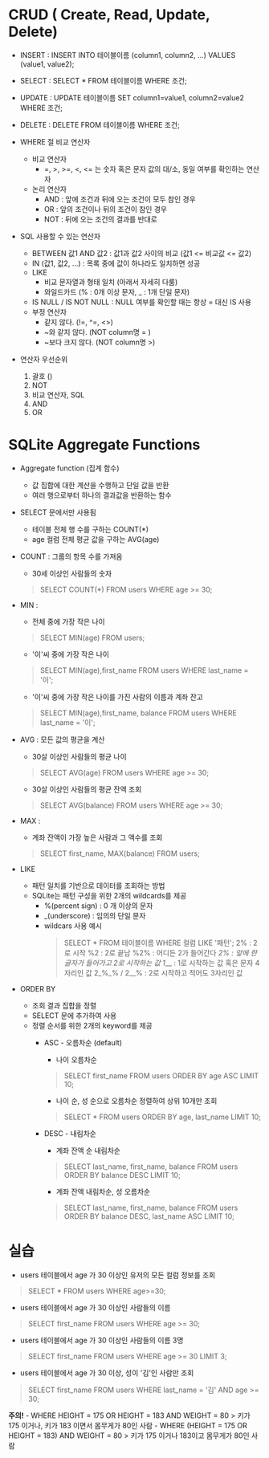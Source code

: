 # CRUD ( Create, Read, Update, Delete)
  - INSERT : INSERT INTO 테이블이름 (column1, column2, ...) VALUES (value1, value2);
  - SELECT : SELECT * FROM 테이블이름 WHERE 조건;
  - UPDATE : UPDATE 테이블이름 SET column1=value1, column2=value2 WHERE 조건;
  - DELETE : DELETE FROM 테이블이름 WHERE 조건;
  - WHERE 절 비교 연산자
    - 비교 연산자
      - =, >, >=, <, <= 는 숫자 혹은 문자 값의  대/소, 동일 여부를 확인하는 연산자
    - 논리 연산자
      - AND : 앞에 조건과 뒤에 오는 조건이 모두 참인 경우
      - OR : 앞의 조건이나 뒤의 조건이 참인 경우
      - NOT : 뒤에 오는 조건의 결과를 반대로
  - SQL 사용할 수 있는 연산자
    - BETWEEN 값1 AND 값2 : 값1과 값2 사이의 비교 (값1 <= 비교값 <= 값2)
    - IN (값1, 값2, ...) : 목록 중에 값이 하나라도 일치하면 성공
    - LIKE 
      - 비교 문자열과 형태 일치 (아래서 자세히 다룸)
      - 와일드카드 (% : 0개 이상 문자, _ : 1개 단일 문자)
    - IS NULL / IS NOT NULL : NULL 여부를 확인할 때는 항상 = 대신 IS 사용
    - 부정 연산자
      - 같지 않다. (!=, ^=, <>)
      - ~와 같지 않다. (NOT column명 = )
      - ~보다 크지 않다. (NOT column명 >)

  - 연산자 우선순위
    1. 괄호 ()
    2. NOT
    3. 비교 연산자, SQL
    4. AND
    5. OR

# SQLite Aggregate Functions
  - Aggregate function (집계 함수)
    - 값 집합에 대한 계산을 수행하고 단일 값을 반환
    - 여러 행으로부터 하나의 결과값을 반환하는 함수
  - SELECT 문에서만 사용됨
    - 테이블 전체 행 수를 구하는 COUNT(*)
    - age 컬럼 전체 평균 값을 구하는 AVG(age)

  - COUNT : 그룹의 항목 수를 가져옴
    - 30세 이상인 사람들의 숫자
    > SELECT COUNT(*) FROM users WHERE age >= 30;

  - MIN : 
    - 전체 중에 가장 작은 나이
    > SELECT MIN(age) FROM users;
    - '이'씨 중에 가장 작은 나이
    > SELECT MIN(age),first_name FROM users WHERE last_name = '이';
    - '이'씨 중에 가장 작은 나이를 가진 사람의 이름과 계좌 잔고
    > SELECT MIN(age),first_name, balance FROM users WHERE last_name = '이';

  - AVG : 모든 값의 평균을 계산
    - 30살 이상인 사람들의 평균 나이
    > SELECT AVG(age) FROM users WHERE age >= 30;
    - 30살 이상인 사람들의 평균 잔액 조회
    > SELECT AVG(balance) FROM users WHERE age >= 30;

  - MAX : 
    - 계좌 잔액이 가장 높은 사람과 그 액수를 조회
    > SELECT first_name, MAX(balance) FROM users;
  - LIKE 
    - 패턴 일치를 기반으로 데이터를 조회하는 방법
    - SQLite는 패턴 구성을 위한 2개의 wildcards를 제공
      - %(percent sign) : 0 개 이상의 문자
      - _(underscore) : 임의의 단일 문자
      - wildcars 사용 예시
        > SELECT * FROM 테이블이름 WHERE 컬럼 LIKE '패턴';
        > 2% : 2로 시작
        > %2 : 2로 끝남
        > %2% : 어디든 2가 들어간다
        > _2% : 앞에 한글자가 들어가고 2로 시작하는 값
        > 1___ : 1로 시작하는 값 혹은 문자 4자리인 값
        > 2_%_% / 2__% : 2로 시작하고 적어도 3자리인 값
  - ORDER BY
    - 조회 결과 집합을 정렬
    - SELECT 문에 추가하여 사용
    - 정렬 순서를 위한 2개의 keyword를 제공
      - ASC - 오름차순 (default)
        - 나이 오름차순
        > SELECT first_name FROM users ORDER BY age ASC LIMIT 10;
        - 나이 순, 성 순으로 오름차순 정렬하여 상위 10개만 조회
        > SELECT * FROM users ORDER BY age, last_name LIMIT 10;

      - DESC - 내림차순
        - 계좌 잔액 순 내림차순
        > SELECT last_name, first_name, balance FROM users ORDER BY balance DESC LIMIT 10;
        - 계좌 잔액 내림차순, 성 오름차순
        > SELECT last_name, first_name, balance FROM users ORDER BY
        balance DESC, last_name ASC LIMIT 10; 
# **실습**
  - users 테이블에서 age 가 30 이상인 유저의 모든 컬럼 정보를 조회
  > SELECT * FROM users WHERE age>=30;

  - users 테이블에서 age 가 30 이상인 사람들의 이름
  > SELECT first_name FROM users WHERE age >= 30;

  - users 테이블에서 age 가 30 이상인 사람들의 이름 3명
  > SELECT first_name FROM users WHERE age >= 30 LIMIT 3;

  - users 테이블에서 age 가 30 이상, 성이 '김'인 사람만 조회
  > SELECT first_name FROM users WHERE last_name = '김' AND age >= 30;
  
  **주의!**
    - WHERE HEIGHT = 175 OR HEIGHT = 183 AND WEIGHT = 80
    > 키가 175 이거나, 키가 183 이면서 몸무게가 80인 사람
    - WHERE (HEIGHT = 175 OR HEIGHT = 183) AND WEIGHT = 80
    > 키가 175 이거나 183이고 몸무게가 80인 사람